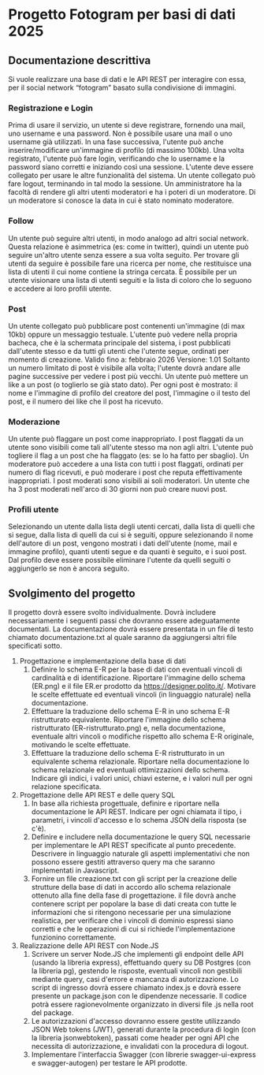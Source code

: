 # Progetto Fotogram per basi di dati 2025

## Documentazione descrittiva 
Si vuole realizzare una base di dati e le API REST per interagire con essa, per il social network “fotogram”
basato sulla condivisione di immagini.
### Registrazione e Login
Prima di usare il servizio, un utente si deve registrare, fornendo una mail, uno username e una password.
Non è possibile usare una mail o uno username già utilizzati. In una fase successiva, l'utente può anche
inserire/modificare un'immagine di profilo (di massimo 100kb). Una volta registrato, l'utente può fare
login, verificando che lo username e la password siano corretti e iniziando così una sessione. L'utente
deve essere collegato per usare le altre funzionalità del sistema. Un utente collegato può fare logout,
terminando in tal modo la sessione. Un amministratore ha la facoltà di rendere gli altri utenti moderatori
e ha i poteri di un moderatore. Di un moderatore si conosce la data in cui è stato nominato moderatore.
### Follow
Un utente può seguire altri utenti, in modo analogo ad altri social network. Questa relazione è
asimmetrica (es: come in twitter), quindi un utente può seguire un'altro utente senza essere a sua volta
seguito. Per trovare gli utenti da seguire è possibile fare una ricerca per nome, che restituisce una lista di
utenti il cui nome contiene la stringa cercata. È possibile per un utente visionare una lista di utenti seguiti
e la lista di coloro che lo seguono e accedere ai loro profili utente.
### Post
Un utente collegato può pubblicare post contenenti un'immagine (di max 10kb) oppure un messaggio
testuale. L'utente può vedere nella propria bacheca, che è la schermata principale del sistema, i post
pubblicati dall'utente stesso e da tutti gli utenti che l'utente segue, ordinati per momento di creazione.
Valido fino a: febbraio 2026 Versione: 1.01
Soltanto un numero limitato di post è visibile alla volta; l'utente dovrà andare alle pagine successive per
vedere i post più vecchi. Un utente può mettere un like a un post (o toglierlo se già stato dato). Per ogni
post è mostrato: il nome e l'immagine di profilo del creatore del post, l'immagine o il testo del post, e il
numero dei like che il post ha ricevuto.
### Moderazione
Un utente può flaggare un post come inappropriato. I post flaggati da un utente sono visibili come tali
all'utente stesso ma non agli altri. L'utente può togliere il flag a un post che ha flaggato (es: se lo ha fatto
per sbaglio). Un moderatore può accedere a una lista con tutti i post flaggati, ordinati per numero di flag
ricevuti, e può moderare i post che reputa effettivamente inappropriati. I post moderati sono visibili ai
soli moderatori. Un utente che ha 3 post moderati nell'arco di 30 giorni non può creare nuovi post.
### Profili utente
Selezionando un utente dalla lista degli utenti cercati, dalla lista di quelli che si segue, dalla lista di quelli
da cui si è seguiti, oppure selezionando il nome dell'autore di un post, vengono mostrati i dati dell'utente
(nome, mail e immagine profilo), quanti utenti segue e da quanti è seguito, e i suoi post. Dal profilo deve
essere possibile eliminare l'utente da quelli seguiti o aggiungerlo se non è ancora seguito.
## Svolgimento del progetto
Il progetto dovrà essere svolto individualmente. Dovrà includere necessariamente i seguenti passi che
dovranno essere adeguatamente documentati. La documentazione dovrà essere presentata in un file di
testo chiamato documentazione.txt al quale saranno da aggiungersi altri file specificati sotto.
1. Progettazione e implementazione della base di dati
    1. Definire lo schema E-R per la base di dati con eventuali vincoli di cardinalità e di identificazione. Riportare l'immagine dello schema (ER.png) e il file ER.er prodotto da https://designer.polito.it/. Motivare le scelte effettuate ed eventuali vincoli (in linguaggio naturale) nella documentazione.
    2. Effettuare la traduzione dello schema E-R in uno schema E-R ristrutturato equivalente. Riportare l'immagine dello schema ristrutturato (ER-ristrutturato.png) e, nella documentazione, eventuale altri vincoli o modifiche rispetto allo schema E-R originale, motivando le scelte effettuate.
    3. Effettuare la traduzione dello schema E-R ristrutturato in un equivalente schema relazionale. Riportare nella documentazione lo schema relazionale ed eventuali ottimizzazioni dello schema. Indicare gli indici, i valori unici, chiavi esterne, e i valori null per ogni relazione specificata.
2. Progettazione delle API REST e delle query SQL
    1. In base alla richiesta progettuale, definire e riportare nella documentazione le API REST. Indicare per ogni chiamata il tipo, i parametri, i vincoli d'accesso e lo schema JSON della risposta (se c'è).
    2. Definire e includere nella documentazione le query SQL necessarie per implementare le API REST specificate al punto precedente. Descrivere in linguaggio naturale gli aspetti implementativi che non possono essere gestiti attraverso query ma che saranno implementati in Javascript.
    3. Fornire un file creazione.txt con gli script per la creazione delle strutture della base di dati in accordo allo schema relazionale ottenuto alla fine della fase di progettazione. il file dovrà anche contenere script per popolare la base di dati creata con tutte le informazioni che si ritengono necessarie per una simulazione realistica, per verificare che i vincoli di dominio espressi siano corretti e che le operazioni di cui si richiede l'implementazione funzionino correttamente.
3. Realizzazione delle API REST con Node.JS
    1. Scrivere un server Node.JS che implementi gli endpoint delle API (usando la libreria express), effettuando query su DB Postgres (con la libreria pg), gestendo le risposte, eventuali vincoli non gestibili mediante query, casi d'errore e mancanza di autorizzazione. Lo script di ingresso dovrà essere chiamato index.js e dovrà essere presente un package.json con le dipendenze necessarie. Il codice potrà essere ragionevolmente organizzato in diversi file .js nella root del package.
    2. Le autorizzazioni d'accesso dovranno essere gestite utilizzando JSON Web tokens (JWT), generati durante la procedura di login (con la libreria jsonwebtoken), passati come header per ogni API che necessita di autorizzazione, e invalidati con la procedura di logout.
    3. Implementare l'interfaccia Swagger (con librerie swagger-ui-express e swagger-autogen) per testare le API prodotte.